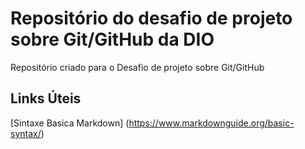 # Repositório do desafio de projeto sobre Git/GitHub da DIO
Repositório criado para o Desafio de projeto sobre Git/GitHub

## Links Úteis
[Sintaxe Basica Markdown] (https://www.markdownguide.org/basic-syntax/)
